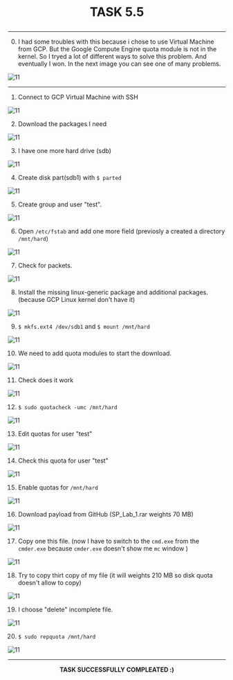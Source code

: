 # <p align="center">__TASK 5.5__</p>

---

0. I had some troubles with this because i chose to use Virtual Machine from GCP. But the Google Compute Engine quota module is not in the kernel. So I tryed a lot of different  ways to solve this problem. And eventually I won. In the next image you can see one of many problems.

![11](screenshots/0.png)

---

1. Connect to GCP Virtual Machine with SSH

![11](screenshots/1.png)


2. Download the packages I need

![11](screenshots/2.png)


3. I have one more hard drive (sdb)

![11](screenshots/3.png)


4. Create disk part(sdb1) with `$ parted`

![11](screenshots/4.png)


5. Create group and user "test".

![11](screenshots/5.png)



6. Open `/etc/fstab` and add one more field (previosly a created a directory `/mnt/hard`)

![11](screenshots/6.png)


7. Check for packets.

![11](screenshots/7.png)


8. Install the missing linux-generic package and additional packages. (because GCP Linux kernel don't have it)

![11](screenshots/8.png)


9. `$ mkfs.ext4 /dev/sdb1` and `$ mount /mnt/hard`

![11](screenshots/9.png)


10. We need to add quota modules to start the download.

![11](screenshots/10.png)


11. Check does it work

![11](screenshots/11.png)


12. `$ sudo quotacheck -umc /mnt/hard`

![11](screenshots/12.png)


13. Edit quotas for user "test"

![11](screenshots/13.png)


14. Check this quota for user "test"

![11](screenshots/14.png)


15. Enable quotas for `/mnt/hard`

![11](screenshots/15.png)


16. Download payload from GitHub (SP_Lab_1.rar weights 70 MB)

![11](screenshots/16.png)


17. Copy one this file. (now I have to switch to the `cmd.exe` from the `cmder.exe` because `cmder.exe` doesn't show me `mc` window )

![11](screenshots/17.png)


18. Try to copy thirt copy of my file (it will weights 210 MB so disk quota doesn't allow to copy)

![11](screenshots/18.png)


19. I choose "delete" incomplete file.

![11](screenshots/19.png)


20. `$ sudo repquota /mnt/hard`

![11](screenshots/20.png)

---

__<p align="center"> TASK  SUCCESSFULLY COMPLEATED :)</p>__
